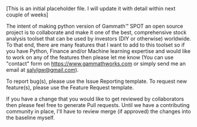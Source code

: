 [This is an initial placeholder file. I will update it with detail within next couple of weeks]

The intent of making python version of Gammath™ SPOT an open source project is to collaborate and make it one of the best, comprehensive stock analysis toolset that can be used by investors (DIY or otherwise) worldwide. To that end, there are many features that I want to add to this toolset so if you have Python, Finance and/or Machine learning expertise and would like to work on any of the features then please let me know (You can use "contact" form on https://www.gammathworks.com or simply send me an email at salylgw@gmail.com).

To report bug(s), please use the Issue Reporting template.
To request new feature(s), please use the Feature Request template. 

If you have a change that you would like to get reviewed by collaborators then please feel free to generate Pull requests. Until we have a contributing community in place, I'll have to review merge (if approved) the changes into the baseline myself.


